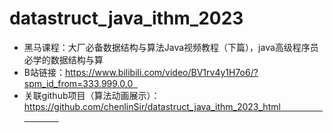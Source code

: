 # datastruct_java_ithm_2023
- 黑马课程：大厂必备数据结构与算法Java视频教程（下篇），java高级程序员必学的数据结构与算
- B站链接：https://www.bilibili.com/video/BV1rv4y1H7o6/?spm_id_from=333.999.0.0  
- 关联github项目（算法动画展示）：https://github.com/chenlinSir/datastruct_java_ithm_2023_html                               
